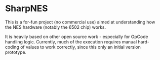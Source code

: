 # SharpNES

This is a for-fun project (no commercial use) aimed at understanding how the NES hardware (notably the 6502 chip) works.

It is heavily based on other open source work - especially for OpCode handling logic. Currently, much of the execution requires manual hard-coding of values to work correctly, since this only an initial version prototype.
